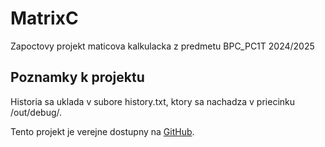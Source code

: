 # MatrixC

Zapoctovy projekt maticova kalkulacka z predmetu BPC_PC1T 2024/2025

## Poznamky k projektu

Historia sa uklada v subore history.txt, ktory sa nachadza v priecinku /out/debug/.

Tento projekt je verejne dostupny na [GitHub](https://github.com/afflorld/MatrixC).
